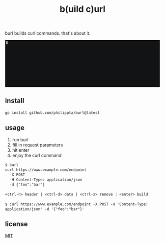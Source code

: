 
<h1 align="center">
    <br>
    b(uild c)url
    <br>
    <br>
</h1>

burl builds curl commands. that's about it.

<img src=".github/demo.gif">

<br />

## install

```
go install github.com/philippta/burl@latest
```

## usage

1. run burl
2. fill in request parameters
3. hit enter
4. enjoy the curl command

```
$ burl
curl https://www.example.com/endpoint
  -X POST
  -H Content-Type: application/json
  -d {"foo":"bar"}

<ctrl-h> header | <ctrl-d> data | <ctrl-x> remove | <enter> build

$ curl https://www.example.com/endpoint -X POST -H 'Content-Type: application/json' -d '{"foo":"bar"}'
```

## license

[MIT](/LICENSE)
